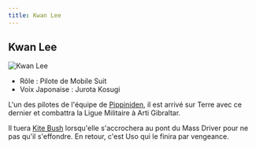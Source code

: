 ```yaml
---
title: Kwan Lee
---
```


Kwan Lee
--------


![Kwan Lee](/images/stories/saga/vgundam/persos/kwan-lee.png)
* Rôle : Pilote de Mobile Suit
* Voix Japonaise : Jurota Kosugi


L'un des pilotes de l'équipe de [Pippiniden](uc/victory-gundam/arbeo-pippiniden.html), il est arrivé sur Terre avec ce dernier et combattra la Ligue Militaire à Arti Gibraltar. 
  
Il tuera [Kite Bush](uc/victory-gundam/kite-bush.html) lorsqu'elle s'accrochera au pont du Mass Driver pour ne pas qu'il s'effondre. En retour, c'est Uso qui le finira par vengeance. 



